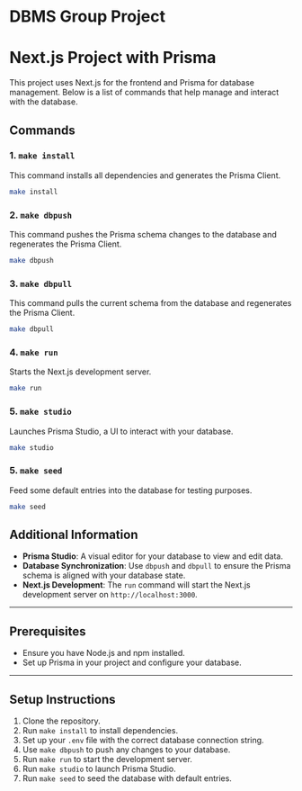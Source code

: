 # DBMS  Group Project
# Next.js Project with Prisma

This project uses Next.js for the frontend and Prisma for database management. Below is a list of commands that help manage and interact with the database.

## Commands

### 1. **`make install`**
This command installs all dependencies and generates the Prisma Client.

```bash
make install
```

### 2. **`make dbpush`**
This command pushes the Prisma schema changes to the database and regenerates the Prisma Client.

```bash
make dbpush
```

### 3. **`make dbpull`**
This command pulls the current schema from the database and regenerates the Prisma Client.

```bash
make dbpull
```

### 4. **`make run`**
Starts the Next.js development server.

```bash
make run
```

### 5. **`make studio`**
Launches Prisma Studio, a UI to interact with your database.

```bash
make studio
```

### 5. **`make seed`**
Feed some default entries into the database for testing purposes.

```bash
make seed
```

## Additional Information

- **Prisma Studio**: A visual editor for your database to view and edit data.
- **Database Synchronization**: Use `dbpush` and `dbpull` to ensure the Prisma schema is aligned with your database state.
- **Next.js Development**: The `run` command will start the Next.js development server on `http://localhost:3000`.

---

## Prerequisites

- Ensure you have Node.js and npm installed.
- Set up Prisma in your project and configure your database.

---

## Setup Instructions

1. Clone the repository.
2. Run `make install` to install dependencies.
3. Set up your `.env` file with the correct database connection string.
4. Use `make dbpush` to push any changes to your database.
5. Run `make run` to start the development server.
6. Run `make studio` to launch Prisma Studio.
7. Run `make seed` to seed the database with default entries.
